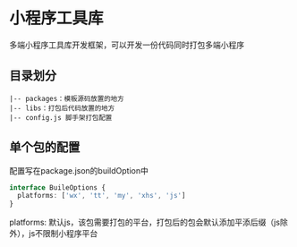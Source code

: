 # 小程序工具库

多端小程序工具库开发框架，可以开发一份代码同时打包多端小程序

## 目录划分
```
|-- packages：模板源码放置的地方
|-- libs：打包后代码放置的地方
|-- config.js 脚手架打包配置
```

## 单个包的配置
配置写在package.json的buildOption中
``` typescript
interface BuileOptions {
  platforms: ['wx', 'tt', 'my', 'xhs', 'js']
}
```
platforms: 默认js，该包需要打包的平台，打包后的包会默认添加平添后缀（js除外），js不限制小程序平台
